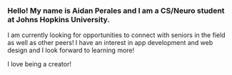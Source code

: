 ### Hello! My name is Aidan Perales and I am a CS/Neuro student at Johns Hopkins University. 

I am currently looking for opportunities to connect with seniors in the field as well as other peers! I have an interest in app development and web design and I look forward to learning more!

I love being a creator!



<!--
**aidanperales17/aidanperales17** is a ✨ _special_ ✨ repository because its `README.md` (this file) appears on your GitHub profile.

Here are some ideas to get you started:

- 🔭 I’m currently working on ...
- 🌱 I’m currently learning ...
- 👯 I’m looking to collaborate on ...
- 🤔 I’m looking for help with ...
- 💬 Ask me about ...
- 📫 How to reach me: ...
- 😄 Pronouns: ...
- ⚡ Fun fact: ...
-->
